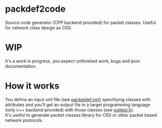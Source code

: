 # packdef2code
Source code generator (CPP backend provided) for packet classes. Useful for network class design as CIGI.

# WIP
It's a work in progress, you expect unfinished work, bugs and poor documentation.

# How it works
You define an input xml file (see <a href="packetdef.xml">packetdef.xml</a>) specifiying classes with attributes and you'll get an output file in a target programming language (only c++ backend provided) with those classes (see <a href="outtest.h">outtest.h</a>).<br/>
It's useful to generate packet classes library for CIGI or other packet based network protocols.



